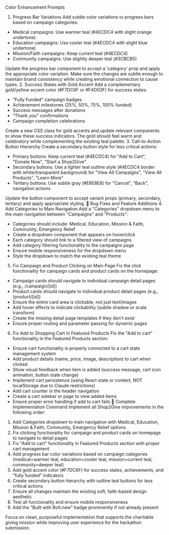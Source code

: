 Color Enhancement Prompts
1. Progress Bar Variations
Add subtle color variations to progress bars based on campaign categories:
- Medical campaigns: Use warmer teal (#4ECDC4 with slight orange undertone)
- Education campaigns: Use cooler teal (#4ECDC4 with slight blue undertone) 
- Mission/Faith campaigns: Keep current teal (#4ECDC4)
- Community campaigns: Use slightly deeper teal (#3CBCB5)

Update the progress bar component to accept a 'category' prop and apply the appropriate color variation. Make sure the changes are subtle enough to maintain brand consistency while creating emotional connection to cause types.
2. Success States with Gold Accent
Add a complementary gold/yellow accent color (#F7DC6F or #F4D03F) for success states:
- "Fully Funded" campaign badges
- Achievement milestones (25%, 50%, 75%, 100% funded)
- Success messages after donations
- "Thank you" confirmations
- Campaign completion celebrations

Create a new CSS class for gold accents and update relevant components to show these success indicators. The gold should feel warm and celebratory while complementing the existing teal palette.
3. Call-to-Action Button Hierarchy
Create a secondary button style for less critical actions:
- Primary buttons: Keep current teal (#4ECDC4) for "Add to Cart", "Donate Now", "Start a Shop2Give"
- Secondary buttons: Use a lighter teal outline style (#4ECDC4 border with white/transparent background) for "View All Campaigns", "View All Products", "Learn More"
- Tertiary buttons: Use subtle gray (#E8E8E8) for "Cancel", "Back", navigation actions

Update the button component to accept variant props (primary, secondary, tertiary) and apply appropriate styling.
🐛 Bug Fixes and Feature Additions
4. Add Categories to Main Navigation
Add a "Categories" dropdown menu to the main navigation between "Campaigns" and "Products":
- Categories should include: Medical, Education, Mission & Faith, Community, Emergency Relief
- Create a dropdown component that appears on hover/click
- Each category should link to a filtered view of campaigns
- Add category filtering functionality to the campaigns page
- Ensure mobile responsiveness for the dropdown menu
- Style the dropdown to match the existing teal theme
5. Fix Campaign and Product Clicking on Main Page
Fix the click functionality for campaign cards and product cards on the homepage:
- Campaign cards should navigate to individual campaign detail pages (e.g., /campaign/[id])
- Product cards should navigate to individual product detail pages (e.g., /product/[id])
- Ensure the entire card area is clickable, not just text/images
- Add hover effects to indicate clickability (subtle shadow or scale transform)
- Create the missing detail page templates if they don't exist
- Ensure proper routing and parameter passing for dynamic pages
6. Fix Add to Shopping Cart in Featured Products
Fix the "Add to cart" functionality in the Featured Products section:
- Ensure cart functionality is properly connected to a cart state management system
- Add product details (name, price, image, description) to cart when clicked
- Show visual feedback when item is added (success message, cart icon animation, button state change)
- Implement cart persistence (using React state or context, NOT localStorage due to Claude restrictions)
- Add cart counter in the header navigation
- Create a cart sidebar or page to view added items
- Ensure proper error handling if add to cart fails
🚀 Complete Implementation Command
Implement all Shop2Give improvements in the following order:
1. Add Categories dropdown to main navigation with Medical, Education, Mission & Faith, Community, Emergency Relief options
2. Fix clicking functionality for campaign and product cards on homepage to navigate to detail pages
3. Fix "Add to cart" functionality in Featured Products section with proper cart management
4. Add progress bar color variations based on campaign categories (medical=warmer teal, education=cooler teal, mission=current teal, community=deeper teal)
5. Add gold accent color (#F7DC6F) for success states, achievements, and "fully funded" indicators
6. Create secondary button hierarchy with outline teal buttons for less critical actions
7. Ensure all changes maintain the existing soft, faith-based design aesthetic
8. Test all functionality and ensure mobile responsiveness
9. Add the "Built with Bolt.new" badge prominently if not already present

Focus on clean, purposeful implementation that supports the charitable giving mission while improving user experience for the hackathon submission.